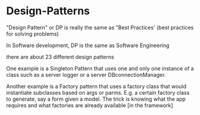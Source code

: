 # Design-Patterns

"Design Pattern" or DP is really the same as "Best Practices'
(best practices for solving problems)

In Software development, DP is the same as Software Engineering   

there are about 23 different design patterns 

One example is a Singleton Pattern that uses one and only one 
instance of a class such as a server logger or a server DBconnectionManager. 

Another example is a Factory pattern that uses a factory class that would 
instantiate subclasses based on args or parms. E.g. a certain factory class
to generate, say a form given a model. The trick is knowing what the app
requires and what factories are already available [in the framework]
